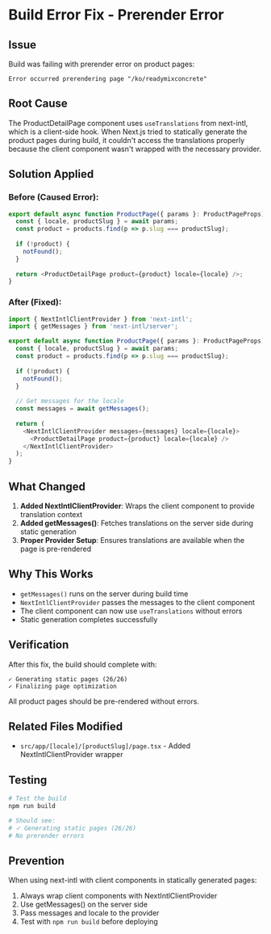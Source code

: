 # Build Error Fix - Prerender Error

## Issue
Build was failing with prerender error on product pages:
```
Error occurred prerendering page "/ko/readymixconcrete"
```

## Root Cause
The ProductDetailPage component uses `useTranslations` from next-intl, which is a client-side hook. When Next.js tried to statically generate the product pages during build, it couldn't access the translations properly because the client component wasn't wrapped with the necessary provider.

## Solution Applied

### Before (Caused Error):
```typescript
export default async function ProductPage({ params }: ProductPageProps) {
  const { locale, productSlug } = await params;
  const product = products.find(p => p.slug === productSlug);
  
  if (!product) {
    notFound();
  }
  
  return <ProductDetailPage product={product} locale={locale} />;
}
```

### After (Fixed):
```typescript
import { NextIntlClientProvider } from 'next-intl';
import { getMessages } from 'next-intl/server';

export default async function ProductPage({ params }: ProductPageProps) {
  const { locale, productSlug } = await params;
  const product = products.find(p => p.slug === productSlug);
  
  if (!product) {
    notFound();
  }
  
  // Get messages for the locale
  const messages = await getMessages();
  
  return (
    <NextIntlClientProvider messages={messages} locale={locale}>
      <ProductDetailPage product={product} locale={locale} />
    </NextIntlClientProvider>
  );
}
```

## What Changed
1. **Added NextIntlClientProvider**: Wraps the client component to provide translation context
2. **Added getMessages()**: Fetches translations on the server side during static generation
3. **Proper Provider Setup**: Ensures translations are available when the page is pre-rendered

## Why This Works
- `getMessages()` runs on the server during build time
- `NextIntlClientProvider` passes the messages to the client component
- The client component can now use `useTranslations` without errors
- Static generation completes successfully

## Verification
After this fix, the build should complete with:
```
✓ Generating static pages (26/26)
✓ Finalizing page optimization
```

All product pages should be pre-rendered without errors.

## Related Files Modified
- `src/app/[locale]/[productSlug]/page.tsx` - Added NextIntlClientProvider wrapper

## Testing
```bash
# Test the build
npm run build

# Should see:
# ✓ Generating static pages (26/26)
# No prerender errors
```

## Prevention
When using next-intl with client components in statically generated pages:
1. Always wrap client components with NextIntlClientProvider
2. Use getMessages() on the server side
3. Pass messages and locale to the provider
4. Test with `npm run build` before deploying
